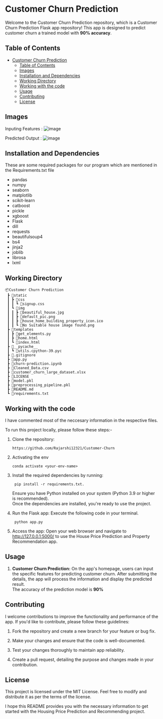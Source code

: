 
# Customer Churn Prediction

Welcome to the Customer Churn Prediction repository, which is a Customer Churn Prediction Flask app repository! This app is designed to predict customer churn a trained model with **90% accuracy**.

## Table of Contents

- [Customer Churn Prediction](#customer-churn-prediction)
  - [Table of Contents](#table-of-contents)
  - [Images](#images)
  - [Installation and Dependencies](#installation-and-dependencies)
  - [Working Directory](#working-directory)
  - [Working with the code](#working-with-the-code)
  - [Usage](#usage)
  - [Contributing](#contributing)
  - [License](#license)

## Images

Inputing Features :
![image](https://github.com/Rajarshi12321/Customer-Churn/assets/94736350/a2a2ff3b-4a9b-4b13-b13f-fff358021b35)


Predicted Output :
![image](https://github.com/Rajarshi12321/Customer-Churn/assets/94736350/c8d05a1c-aa49-4453-b09b-295f2085ec45)



## Installation and Dependencies

These are some required packages for our program which are mentioned in the Requirements.txt file

- pandas
- numpy
- seaborn
- matplotlib
- scikit-learn
- catboost
- pickle
- xgboost
- Flask
- dill
- requests
- beautifulsoup4
- bs4
- jinja2
- joblib
- librosa
- lxml





## Working Directory

```
📦Customer Churn Prediction
 ┣ 📂static
 ┃ ┣ 📂css
 ┃ ┃ ┗ 📜signup.css
 ┃ ┗ 📂img
 ┃ ┃ ┣ 📜beautiful_house.jpg
 ┃ ┃ ┣ 📜default_pic.png
 ┃ ┃ ┣ 📜house_home_building_property_icon.ico
 ┃ ┃ ┗ 📜No Suitable house image found.png
 ┣ 📂templates
 ┃ ┣ 📜get_elements.py
 ┃ ┣ 📜home.html
 ┃ ┗ 📜index.html
 ┣ 📂__pycache__
 ┃ ┗ 📜utils.cpython-39.pyc
 ┣ 📜.gitignore
 ┣ 📜app.py
 ┣ 📜churn-prediction.ipynb
 ┣ 📜Cleaned_Data.csv
 ┣ 📜customer_churn_large_dataset.xlsx
 ┣ 📜LICENSE
 ┣ 📜model.pkl
 ┣ 📜preprocessing_pipeline.pkl
 ┣ 📜README.md
 ┗ 📜requirements.txt
  ```


## Working with the code


I have commented most of the neccesary information in the respective files.

To run this project locally, please follow these steps:-

1. Clone the repository:

   ```shell
   https://github.com/Rajarshi12321/Customer-Churn
   ```


2. Activating the env
  
    ```shell
    conda activate <your-env-name> 
    ```

3. Install the required dependencies by running:
   ```shell
    pip install -r requirements.txt.
    ``` 
   Ensure you have Python installed on your system (Python 3.9 or higher is recommended).<br />
   Once the dependencies are installed, you're ready to use the project.



4. Run the Flask app: Execute the following code in your terminal.
   ```shell  
    python app.py 
    ```
   

6. Access the app: Open your web browser and navigate to http://127.0.0.1:5000/ to use the House Price Prediction and Property Recommendation app.


## Usage
1. **Customer Churn Prediction:** On the app's homepage, users can input the specific features for predicting customer churn. After submitting the details, the app will process the information and display the predicted result.<br />
The accuracy of the prediction model is **90%**


## Contributing
I welcome contributions to improve the functionality and performance of the app. If you'd like to contribute, please follow these guidelines:

1. Fork the repository and create a new branch for your feature or bug fix.

2. Make your changes and ensure that the code is well-documented.

3. Test your changes thoroughly to maintain app reliability.

4. Create a pull request, detailing the purpose and changes made in your contribution.



## License
This project is licensed under the MIT License. Feel free to modify and distribute it as per the terms of the license.

I hope this README provides you with the necessary information to get started with the Housing Price Prediction and Recommending project. 

